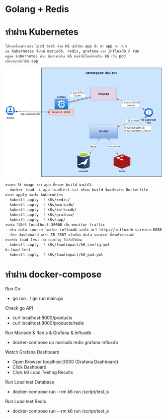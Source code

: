 # Golang + Redis

# ทำผ่าน Kubernetes

    โปรเจคนี้จะทำการยิง load test ด้วย k6 เข้าไปยัง app ซึ่ง ตัว app จะ run
    บน Kubernetes ซึ่งจะมี mariadb, redis, grafana และ influxdb ที่ run
    อยู่บน kubernetes ด้วย ซึ่งเราจะสร้าง k6 ยิงเข้าไปโดยที่จะสร้าง k6 เป็น pod
    เพื่อทำการยิงไปยัง app  

<p align="center">
  <img src="./images/git_k8s-redis-loadtest.jpg">
</p>

    สามารถ ใช้ image ของ app ที่ทำการ build มาแล้วได้
    - docker load -i app-loadtest.tar หรือจะ build ขึ้นมาใหม่จาก Dockerfile
    ทำการ apply ของขึ้น kubernetes
    - kubectl apply -f k8s/redis/
    - kubectl apply -f k8s/mariadb/
    - kubectl apply -f k8s/influxdb/
    - kubectl apply -f k8s/grafana/
    - kubectl apply -f k8s/app/
    จากนั้น ให้ไปที่ localhost:30000 เพื่อ monitor traffic
    - สร้าง data source โดยเลือก influxdb และใส่ url http://influxdb-service:8086 
    - เลือก dashboard กรอก ID 2587 แล้วเลือก data source ที่เราสร้างก่อนหน้า
    ทำการยิง load test เอา config ไปเก็บไว้ก่อน 
    - kubectl apply -f k8s/loadimpact/k6_config.yml
    ยิง load test 
    - kubectl apply -f k8s/loadimpact/k6_pod.yml 

# ทำผ่าน docker-compose 
Run Go 
- go run . / go run main.go

Check go API
- curl localhost:8000/products
- curl localhost:8000/products/redis

Run Mariadb & Redis & Grafana & Influxdb
- docker-compose up mariadb redis grafana influxdb

Watch Grafana Dashboard
- Open Browser localhost:3000 (Grafana Dashboard)
- Click Dashboard
- Click k6 Load Testing Results

Run Load test Database
- docker-compose run --rm k6 run /script/test.js

Run Load test Redis
- docker-compose run --rm k6 run /script/test.js

